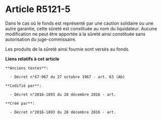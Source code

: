 # Article R5121-5

Dans le cas où le fonds est représenté par une caution solidaire ou une autre garantie, cette sûreté est constituée au nom du
liquidateur. Aucune modification ne peut être apportée à la sûreté ainsi constituée sans autorisation du juge-commissaire.

Les produits de la sûreté ainsi fournie sont versés au fonds.

**Liens relatifs à cet article**

	**Anciens textes**:

	  - Décret n°67-967 du 27 octobre 1967 - art. 63 (Ab)

	**Codifié par**:

	  - Décret n°2016-1893 du 28 décembre 2016 - art.

	**Créé par**:

	  - Décret n°2016-1893 du 28 décembre 2016 - art.

